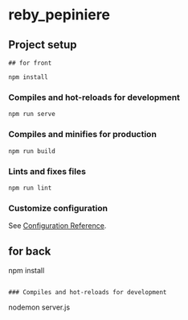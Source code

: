 # reby_pepiniere

## Project setup
```
## for front

npm install
```

### Compiles and hot-reloads for development
```
npm run serve
```

### Compiles and minifies for production
```
npm run build
```

### Lints and fixes files
```
npm run lint
```

### Customize configuration
See [Configuration Reference](https://cli.vuejs.org/config/).

## for back

npm install
```

### Compiles and hot-reloads for development
```
nodemon server.js
```
